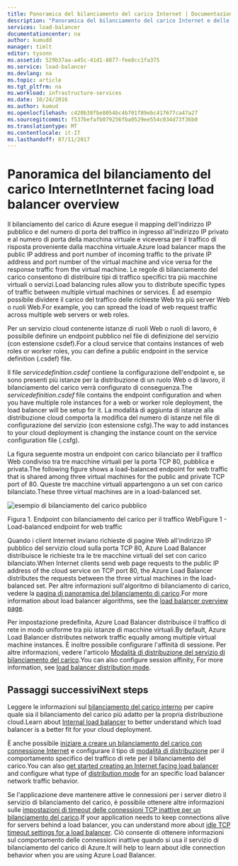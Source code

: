 ```yaml
---
title: Panoramica del bilanciamento del carico Internet | Documentazione Microsoft
description: "Panoramica del bilanciamento del carico Internet e delle relative funzionalità. Modalità di funzionamento del bilanciamento del carico per Azure con macchine virtuali e servizi cloud."
services: load-balancer
documentationcenter: na
author: kumudd
manager: timlt
editor: tysonn
ms.assetid: 529b37aa-a45c-41d1-8877-fee8cc1fa375
ms.service: load-balancer
ms.devlang: na
ms.topic: article
ms.tgt_pltfrm: na
ms.workload: infrastructure-services
ms.date: 10/24/2016
ms.author: kumud
ms.openlocfilehash: c420b38fbe8054bc4b701f89ebc417677ca47a27
ms.sourcegitcommit: f537befafb079256fba0529ee554c034d73f36b0
ms.translationtype: MT
ms.contentlocale: it-IT
ms.lasthandoff: 07/11/2017
---
```

# <a name="internet-facing-load-balancer-overview"></a><span data-ttu-id="1eb3c-104">Panoramica del bilanciamento del carico Internet</span><span class="sxs-lookup"><span data-stu-id="1eb3c-104">Internet facing load balancer overview</span></span>

<span data-ttu-id="1eb3c-105">Il bilanciamento del carico di Azure esegue il mapping dell'indirizzo IP pubblico e del numero di porta del traffico in ingresso all'indirizzo IP privato e al numero di porta della macchina virtuale e viceversa per il traffico di risposta proveniente dalla macchina virtuale.</span><span class="sxs-lookup"><span data-stu-id="1eb3c-105">Azure load balancer maps the public IP address and port number of incoming traffic to the private IP address and port number of the virtual machine and vice versa for the response traffic from the virtual machine.</span></span> <span data-ttu-id="1eb3c-106">Le regole di bilanciamento del carico consentono di distribuire tipi di traffico specifici tra più macchine virtuali o servizi.</span><span class="sxs-lookup"><span data-stu-id="1eb3c-106">Load balancing rules allow you to distribute specific types of traffic between multiple virtual machines or services.</span></span> <span data-ttu-id="1eb3c-107">È ad esempio possibile dividere il carico del traffico delle richieste Web tra più server Web o ruoli Web.</span><span class="sxs-lookup"><span data-stu-id="1eb3c-107">For example, you can spread the load of web request traffic across multiple web servers or web roles.</span></span>

<span data-ttu-id="1eb3c-108">Per un servizio cloud contenente istanze di ruoli Web o ruoli di lavoro, è possibile definire un endpoint pubblico nel file di definizione del servizio (con estensione csdef).</span><span class="sxs-lookup"><span data-stu-id="1eb3c-108">For a cloud service that contains instances of web roles or worker roles, you can define a public endpoint in the service definition (.csdef) file.</span></span>

<span data-ttu-id="1eb3c-109">Il file *servicedefinition.csdef* contiene la configurazione dell'endpoint e, se sono presenti più istanze per la distribuzione di un ruolo Web o di lavoro, il bilanciamento del carico verrà configurato di conseguenza.</span><span class="sxs-lookup"><span data-stu-id="1eb3c-109">The *servicedefinition.csdef* file contains the endpoint configuration and when you have multiple role instances for a web or worker role deployment, the load balancer will be setup for it.</span></span> <span data-ttu-id="1eb3c-110">La modalità di aggiunta di istanze alla distribuzione cloud comporta la modifica del numero di istanze nel file di configurazione del servizio (con estensione csfg).</span><span class="sxs-lookup"><span data-stu-id="1eb3c-110">The way to add instances to your cloud deployment is changing the instance count on the service configuration file (.csfg).</span></span>

<span data-ttu-id="1eb3c-111">La figura seguente mostra un endpoint con carico bilanciato per il traffico Web condiviso tra tre macchine virtuali per la porta TCP 80, pubblica e privata.</span><span class="sxs-lookup"><span data-stu-id="1eb3c-111">The following figure shows a load-balanced endpoint for web traffic that is shared among three virtual machines for the public and private TCP port of 80.</span></span> <span data-ttu-id="1eb3c-112">Queste tre macchine virtuali appartengono a un set con carico bilanciato.</span><span class="sxs-lookup"><span data-stu-id="1eb3c-112">These three virtual machines are in a load-balanced set.</span></span>

![esempio di bilanciamento del carico pubblico](./media/load-balancer-internet-overview/IC727496.png)

<span data-ttu-id="1eb3c-114">Figura 1. Endpoint con bilanciamento del carico per il traffico Web</span><span class="sxs-lookup"><span data-stu-id="1eb3c-114">Figure 1 - Load-balanced endpoint for web traffic</span></span>

<span data-ttu-id="1eb3c-115">Quando i client Internet inviano richieste di pagine Web all'indirizzo IP pubblico del servizio cloud sulla porta TCP 80, Azure Load Balancer distribuisce le richieste tra le tre macchine virtuali del set con carico bilanciato.</span><span class="sxs-lookup"><span data-stu-id="1eb3c-115">When Internet clients send web page requests to the public IP address of the cloud service on TCP port 80, the Azure Load Balancer distributes the requests between the three virtual machines in the load-balanced set.</span></span> <span data-ttu-id="1eb3c-116">Per altre informazioni sull'algoritmo di bilanciamento di carico, vedere la [pagina di panoramica del bilanciamento di carico](load-balancer-overview.md#load-balancer-features).</span><span class="sxs-lookup"><span data-stu-id="1eb3c-116">For more information about load balancer algorithms, see the [load balancer overview page](load-balancer-overview.md#load-balancer-features).</span></span>

<span data-ttu-id="1eb3c-117">Per impostazione predefinita, Azure Load Balancer distribuisce il traffico di rete in modo uniforme tra più istanze di macchine virtuali.</span><span class="sxs-lookup"><span data-stu-id="1eb3c-117">By default, Azure Load Balancer distributes network traffic equally among multiple virtual machine instances.</span></span> <span data-ttu-id="1eb3c-118">È inoltre possibile configurare l'affinità di sessione. Per altre informazioni, vedere l'articolo [Modalità di distribuzione del servizio di bilanciamento del carico](load-balancer-distribution-mode.md).</span><span class="sxs-lookup"><span data-stu-id="1eb3c-118">You can also configure session affinity, For more information, see [load balancer distribution mode](load-balancer-distribution-mode.md).</span></span>

## <a name="next-steps"></a><span data-ttu-id="1eb3c-119">Passaggi successivi</span><span class="sxs-lookup"><span data-stu-id="1eb3c-119">Next steps</span></span>

<span data-ttu-id="1eb3c-120">Leggere le informazioni sul [bilanciamento del carico interno](load-balancer-internal-overview.md) per capire quale sia il bilanciamento del carico più adatto per la propria distribuzione cloud.</span><span class="sxs-lookup"><span data-stu-id="1eb3c-120">Learn about [Internal load balancer](load-balancer-internal-overview.md) to better understand which load balancer is a better fit for your cloud deployment.</span></span>

<span data-ttu-id="1eb3c-121">È anche possibile [iniziare a creare un bilanciamento del carico con connessione Internet](load-balancer-get-started-internet-arm-ps.md) e configurare il tipo di [modalità di distribuzione](load-balancer-distribution-mode.md) per il comportamento specifico del traffico di rete per il bilanciamento del carico.</span><span class="sxs-lookup"><span data-stu-id="1eb3c-121">You can also [get started creating an Internet facing load balancer](load-balancer-get-started-internet-arm-ps.md) and configure what type of [distribution mode](load-balancer-distribution-mode.md) for an specific load balancer network traffic behavior.</span></span>

<span data-ttu-id="1eb3c-122">Se l'applicazione deve mantenere attive le connessioni per i server dietro il servizio di bilanciamento del carico, è possibile ottenere altre informazioni sulle [impostazioni di timeout delle connessioni TCP inattive per un bilanciamento del carico](load-balancer-tcp-idle-timeout.md).</span><span class="sxs-lookup"><span data-stu-id="1eb3c-122">If your application needs to keep connections alive for servers behind a load balancer, you can understand more about [idle TCP timeout settings for a load balancer](load-balancer-tcp-idle-timeout.md).</span></span> <span data-ttu-id="1eb3c-123">Ciò consente di ottenere informazioni sul comportamento delle connessioni inattive quando si usa il servizio di bilanciamento del carico di Azure.</span><span class="sxs-lookup"><span data-stu-id="1eb3c-123">It will help to learn about idle connection behavior when you are using Azure Load Balancer.</span></span>
